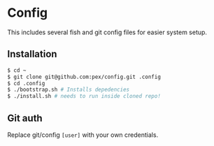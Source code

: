 # Config

This includes several fish and git config files for easier system setup.

## Installation

```sh
$ cd ~
$ git clone git@github.com:pex/config.git .config
$ cd .config
$ ./bootstrap.sh # Installs depedencies
$ ./install.sh # needs to run inside cloned repo!
```

## Git auth

Replace git/config `[user]` with your own credentials.